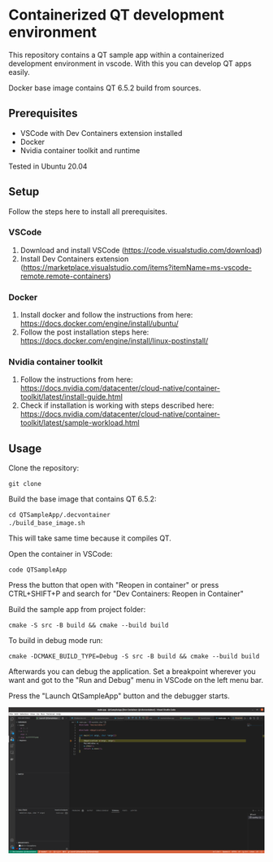 # Containerized QT development environment

This repository contains a QT sample app within a containerized development environment in vscode. With this you can develop QT apps easily.

Docker base image contains QT 6.5.2 build from sources.

## Prerequisites

- VSCode with Dev Containers extension installed
- Docker
- Nvidia container toolkit and runtime
  
Tested in Ubuntu 20.04

## Setup

Follow the steps here to install all prerequisites.

### VSCode

1. Download and install VSCode (https://code.visualstudio.com/download)
2. Install Dev Containers extension (https://marketplace.visualstudio.com/items?itemName=ms-vscode-remote.remote-containers)

### Docker

1. Install docker and follow the instructions from here: https://docs.docker.com/engine/install/ubuntu/
2. Follow the post installation steps here: https://docs.docker.com/engine/install/linux-postinstall/

### Nvidia container toolkit

1. Follow the instructions from here: https://docs.nvidia.com/datacenter/cloud-native/container-toolkit/latest/install-guide.html
2. Check if installation is working with steps described here: https://docs.nvidia.com/datacenter/cloud-native/container-toolkit/latest/sample-workload.html

## Usage

Clone the repository:

```clone
git clone 
```

Build the base image that contains QT 6.5.2:

```build base image
cd QTSampleApp/.decvontainer
./build_base_image.sh
```

This will take same time because it compiles QT.

Open the container in VSCode:

```OpenVSCode
code QTSampleApp
```

Press the button that open with "Reopen in container" or press CTRL+SHIFT+P and search for "Dev Containers: Reopen in Container"

Build the sample app from project folder:

```Build
cmake -S src -B build && cmake --build build
```

To build in debug mode run:

```BuildDebug
cmake -DCMAKE_BUILD_TYPE=Debug -S src -B build && cmake --build build
```

Afterwards you can debug the application. Set a breakpoint wherever you want and got to the "Run and Debug" menu in VSCode on the left menu bar. 

Press the "Launch QtSampleApp" button and the debugger starts.

![DebugApplication](docs/DebugQtApp.png)